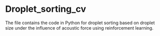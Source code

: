 # Droplet_sorting_cv
The file contains the code in Python for droplet sorting based on droplet size under the influence of acoustic force using reinforcement learning.
